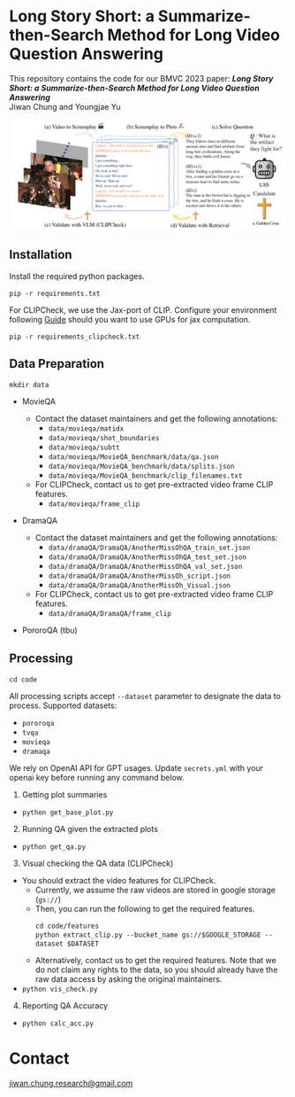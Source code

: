 # Long Story Short: a Summarize-then-Search Method for Long Video Question Answering

This repository contains the code for our BMVC 2023 paper:
***Long Story Short: a Summarize-then-Search Method for Long Video Question Answering*** <br>
Jiwan Chung and Youngjae Yu <br>

![image](assets/figure.png)

## Installation

Install the required python packages.

```
pip -r requirements.txt
```

For CLIPCheck, we use the Jax-port of CLIP. Configure your environment following [Guide](https://github.com/google/jax) should you want to use GPUs for jax computation.

```
pip -r requirements_clipcheck.txt
```

## Data Preparation

```
mkdir data
```

- MovieQA
    - Contact the dataset maintainers and get the following annotations:
        - `data/movieqa/matidx`
        - `data/movieqa/shot_boundaries`
        - `data/movieqa/subtt`
        - `data/movieqa/MovieQA_benchmark/data/qa.json`
        - `data/movieqa/MovieQA_benchmark/data/splits.json`
        - `data/movieqa/MovieQA_benchmark/clip_filenames.txt`
    - For CLIPCheck, contact us to get pre-extracted video frame CLIP features.
        - `data/movieqa/frame_clip`

- DramaQA
    - Contact the dataset maintainers and get the following annotations:
        - `data/dramaQA/DramaQA/AnotherMissOhQA_train_set.json`
        - `data/dramaQA/DramaQA/AnotherMissOhQA_test_set.json`
        - `data/dramaQA/DramaQA/AnotherMissOhQA_val_set.json`
        - `data/dramaQA/DramaQA/AnotherMissOh_script.json`
        - `data/dramaQA/DramaQA/AnotherMissOh_Visual.json`
    - For CLIPCheck, contact us to get pre-extracted video frame CLIP features.
        - `data/dramaQA/DramaQA/frame_clip`

- PororoQA (tbu)

## Processing

```
cd code
```

All processing scripts accept `--dataset` parameter to designate the data to process.
Supported datasets:
  - `pororoqa`
  - `tvqa`
  - `movieqa`
  - `dramaqa`

We rely on OpenAI API for GPT usages. Update `secrets.yml` with your openai key before running any command below.

1. Getting plot summaries
  - `python get_base_plot.py`

2. Running QA given the extracted plots
  - `python get_qa.py`

3. Visual checking the QA data (CLIPCheck)
  - You should extract the video features for CLIPCheck.
    - Currently, we assume the raw videos are stored in google storage (`gs://`)
    - Then, you can run the following to get the required features.
        ```
        cd code/features
        python extract_clip.py --bucket_name gs://$GOOGLE_STORAGE --dataset $DATASET
        ```
    - Alternatively, contact us to get the required features. Note that we do not claim any rights to the data, so you should already have the raw data access by asking the original maintainers.
  - `python vis_check.py`

4. Reporting QA Accuracy
  - `python calc_acc.py`

# Contact

[jiwan.chung.research@gmail.com](jiwan.chung.research@gmail.com)
